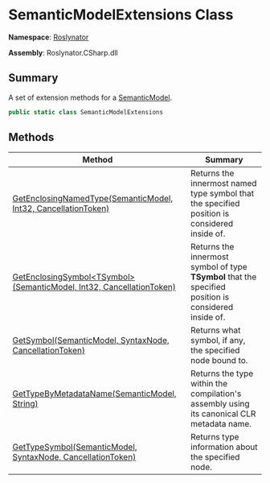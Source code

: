 # SemanticModelExtensions Class

**Namespace**: [Roslynator](../README.md)

**Assembly**: Roslynator\.CSharp\.dll

## Summary

A set of extension methods for a [SemanticModel](https://docs.microsoft.com/en-us/dotnet/api/microsoft.codeanalysis.semanticmodel)\.

```csharp
public static class SemanticModelExtensions
```

## Methods

| Method | Summary |
| ------ | ------- |
| [GetEnclosingNamedType(SemanticModel, Int32, CancellationToken)](GetEnclosingNamedType/README.md) | Returns the innermost named type symbol that the specified position is considered inside of\. |
| [GetEnclosingSymbol\<TSymbol>(SemanticModel, Int32, CancellationToken)](GetEnclosingSymbol-1/README.md) | Returns the innermost symbol of type **TSymbol** that the specified position is considered inside of\. |
| [GetSymbol(SemanticModel, SyntaxNode, CancellationToken)](GetSymbol/README.md) | Returns what symbol, if any, the specified node bound to\. |
| [GetTypeByMetadataName(SemanticModel, String)](GetTypeByMetadataName/README.md) | Returns the type within the compilation's assembly using its canonical CLR metadata name\. |
| [GetTypeSymbol(SemanticModel, SyntaxNode, CancellationToken)](GetTypeSymbol/README.md) | Returns type information about the specified node\. |

